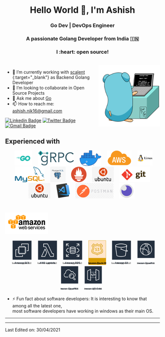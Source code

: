 <h1 align="center">Hello World 👋, I'm Ashish</h1>
<h3 align="center">    Go Dev | DevOps Engineer </h3>


<h3 align="center">A passionate Golang Developer from India 🇮🇳 </h3>
<h3 align="center">I :heart: open source!</h3>

<br>
<img align="right" src="https://github.com/gopher-ashish/gopher-ashish/blob/master/assets/gif/go.gif" width="200px" />

- 🔭 I’m currently working with [scalent](https://scalent.io/) {:target="_blank"} as Backend Golang Developer
- 👯 I’m looking to collaborate in Open Source Projects
- 💬 Ask me about [Go](https://golang.org/)
- 📫 How to reach me: [ashish.nik16@gmail.com]()


[![Linkedin Badge](https://img.shields.io/badge/-ashish-blue?style=flat&logo=Linkedin&logoColor=white&link=https://www.linkedin.com/in/ashish-nikalje-815858122/)](https://www.linkedin.com/in/ashish-nikalje-815858122/)
[![Twitter Badge](https://img.shields.io/badge/-@ashish_a16-1ca0f1?style=flat&labelColor=1ca0f1&logo=twitter&logoColor=white&link=https://twitter.com/ashish_a16)](https://twitter.com/ashish_a16)
[![Gmail Badge](https://img.shields.io/badge/-gmail-white?style=flat&logo=gmail&link=mailto:ashish.nik16@gmail.com)](mailto:ashish.nik16@gmail.com)

## Experienced with 
<p align="center" >
<code> <img height="50" src="https://github.com/gopher-ashish/gopher-ashish/blob/master/assets/technologies/go.png"> </code>
<code> <img height="50" src="https://github.com/gopher-ashish/gopher-ashish/blob/master/assets/technologies/grpc.png"> </code>
<code> <img height="50" src="https://github.com/gopher-ashish/gopher-ashish/blob/master/assets/technologies/docker.png"> </code>
<code> <img height="50" src="https://github.com/gopher-ashish/gopher-ashish/blob/master/assets/technologies/aws.png"> </code>
<code> <img height="50" src="https://github.com/gopher-ashish/gopher-ashish/blob/master/assets/technologies/linux.png"> </code>
<code> <img height="50" src="https://github.com/gopher-ashish/gopher-ashish/blob/master/assets/technologies/mysql.png"> </code>
<code> <img height="50" src="https://github.com/gopher-ashish/gopher-ashish/blob/master/assets/technologies/postgres.png"> </code>
<code> <img height="50" src="https://github.com/gopher-ashish/gopher-ashish/blob/master/assets/technologies/prometheous.png"> </code>
<code> <img height="50" src="https://github.com/gopher-ashish/gopher-ashish/blob/master/assets/technologies/ubuntu.png"> </code>
<code> <img height="50" src="https://github.com/gopher-ashish/gopher-ashish/blob/master/assets/technologies/git.svg"> </code>
<code> <img height="50" src="https://github.com/gopher-ashish/gopher-ashish/blob/master/assets/technologies/ubuntu.png"> </code>
<code> <img height="50" src="https://github.com/gopher-ashish/gopher-ashish/blob/master/assets/technologies/vscode.png"> </code>
<code> <img height="50" src="https://github.com/gopher-ashish/gopher-ashish/blob/master/assets/tools/postman.png"> </code>
<code> <img height="50" src="https://github.com/gopher-ashish/gopher-ashish/blob/master/assets/tools/isomnia.png"> </code>
</p>


### <code> <img height="70" src="https://github.com/gopher-ashish/gopher-ashish/blob/master/assets/amazon/amazon_aws-ar21.svg"> </code>

<p align="center">
<code> <img height="80" src="https://github.com/gopher-ashish/gopher-ashish/blob/master/assets/amazon/ec2.svg"> </code>
<code> <img height="80" src="https://github.com/gopher-ashish/gopher-ashish/blob/master/assets/amazon/lambda.svg"> </code>
<code> <img height="80" src="https://github.com/gopher-ashish/gopher-ashish/blob/master/assets/amazon/rds.svg"> </code>
<code> <img height="80" src="https://github.com/gopher-ashish/gopher-ashish/blob/master/assets/amazon/route53.svg"> </code>
<code> <img height="80" src="https://github.com/gopher-ashish/gopher-ashish/blob/master/assets/amazon/s3.svg"> </code>
<code> <img height="80" src="https://github.com/gopher-ashish/gopher-ashish/blob/master/assets/amazon/cloudfront.svg"> </code>
<code> <img height="80" src="https://github.com/gopher-ashish/gopher-ashish/blob/master/assets/amazon/cw.svg"> </code>
<code> <img height="80" src="https://github.com/gopher-ashish/gopher-ashish/blob/master/assets/amazon/apigateway.svg"> </code>

</p>


- ⚡ Fun fact about software developers: It is interesting to know that among all the latest one,  
    most software developers have working in windows as their main OS.
<hr>

-----

Last Edited on: 30/04/2021